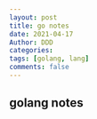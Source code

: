 ```yaml
---
layout: post
title: go notes
date: 2021-04-17
Author: DDD
categories:
tags: [golang, lang]
comments: false
---
```


## golang notes

